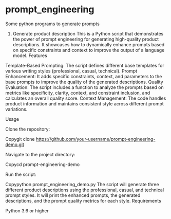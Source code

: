 # prompt_engineering
Some python programs to generate prompts

1. Generate product description
 This is a Python script that demonstrates the power of prompt engineering for generating high-quality product descriptions. It showcases how to dynamically enhance prompts based on specific constraints and context to improve the output of a language model.
Features

Template-Based Prompting: The script defines different base templates for various writing styles (professional, casual, technical).
Prompt Enhancement: It adds specific constraints, context, and parameters to the base prompts to improve the quality of the generated descriptions.
Quality Evaluation: The script includes a function to analyze the prompts based on metrics like specificity, clarity, context, and constraint inclusion, and calculates an overall quality score.
Context Management: The code handles product information and maintains consistent style across different prompt variations.

Usage

Clone the repository:

Copygit clone https://github.com/your-username/prompt-engineering-demo.git

Navigate to the project directory:

Copycd prompt-engineering-demo

Run the script:

Copypython prompt_engineering_demo.py
The script will generate three different product descriptions using the professional, casual, and technical prompt styles. It will print the enhanced prompts, the generated descriptions, and the prompt quality metrics for each style.
Requirements

Python 3.6 or higher
